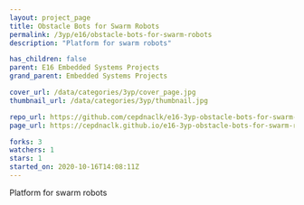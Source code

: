 ```yaml
---
layout: project_page
title: Obstacle Bots for Swarm Robots
permalink: /3yp/e16/obstacle-bots-for-swarm-robots
description: "Platform for swarm robots"

has_children: false
parent: E16 Embedded Systems Projects
grand_parent: Embedded Systems Projects

cover_url: /data/categories/3yp/cover_page.jpg
thumbnail_url: /data/categories/3yp/thumbnail.jpg

repo_url: https://github.com/cepdnaclk/e16-3yp-obstacle-bots-for-swarm-robots
page_url: https://cepdnaclk.github.io/e16-3yp-obstacle-bots-for-swarm-robots

forks: 3
watchers: 1
stars: 1
started_on: 2020-10-16T14:08:11Z
---
```

Platform for swarm robots

